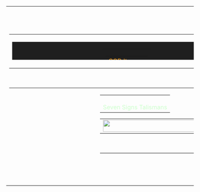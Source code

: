 <!--### Hi there 👋
- 🔭 I’m currently working on L2Capitol Game Server.
- 🌱 I’m currently learning Java in SoftUni.
- 📫 How to reach me: You Cannot right now
- ⚡ Fun fact: Im a truck driver who like to write PC Game servers logic on Java,HTML,JS and SQL.
-->
<!--
**DiyanDichev/DiyanDichev** is a ✨ _special_ ✨ repository because its `README.md` (this file) appears on your GitHub profile.

Here are some ideas to get you started:

- 🔭 I’m currently working on ...
- 🌱 I’m currently learning ...
- 👯 I’m looking to collaborate on ...
- 🤔 I’m looking for help with ...
- 💬 Ask me about ...
- 📫 How to reach me: ...
- 😄 Pronouns: ...
- ⚡ Fun fact: ...
-->


<!--
![Anurag's GitHub stats](https://github-readme-stats.vercel.app/api?username=DiyanDichev&show_icons=true&theme=darcula)
[![Top Langs](https://github-readme-stats.vercel.app/api/top-langs/?username=DiyanDichev&layout=donut)](https://github.com/DiyanDichev/github-readme-stats)
-->
<html>
<body>
	    <table border=0 cellpadding=0 cellspacing=0 height=510 width=256 ><tr><td valign="top" align="center"><br>
		<center><br>
			<table width=616 bgcolor=171717>
			</table>
		</center>
		<table width=730 border=0 cellpadding=0>
			<tr>
				<td width=720 fixwidth=720>
					<img src="L2UI.SquareGray" width=744 height=2>
					<table width=760 bgcolor="1F1F1F" height=48>
						<tr>
							<td width=330>
								<table width=330>
									<tr>
										<td width=330>
										</td>
									</tr>
								</table>
							</td>
							<td width=644>
								<table width=604 border=0>
									<tr>
										<td>
											<table cellpadding=0 cellspacing=0 border=0>
												<tr>
													<td>
														<font name="hs12" color="FF9900">GOD Items</font>
													</td>
													<td>
													</td>
												</tr>
											</table>
										</td>
									</tr>
									<tr>
										<td>
										</td>
									</tr>
								</table>
							</td>
							<td width=64 align="RIGHT">
							</td>
						</tr>
					</table>
					<img src="L2UI.SquareGray" width="756" height=2>
				</td>
			</tr>
		</table><br>
		<center>
			<table width=760 height=200>
				<tr>
					<td width=220>
						<table width=220 background=L2UI_CT1.Windows_DF_Drawer_Bg>
							 <tr>
								<td align=CENTER>
												<button value="Eternal PvP Armor" action="bypass -h scripts_Util:CommunityMultisell 60226" width=200 height=32 back="L2UI_CT1.OlympiadWnd_DF_Fight3None" fore="L2UI_CT1.OlympiadWnd_DF_Fight3None"><br1>
												<button value="GOD Weapons Upgrade" action="bypass -h scripts_Util:CommunityMultisell 60227" width=200 height=32 back="L2UI_CT1.OlympiadWnd_DF_Fight3None" fore="L2UI_CT1.OlympiadWnd_DF_Fight3None"><br1>												
												<button value="GOD Armors Upgrade" action="bypass -h scripts_Util:CommunityMultisell 60209" width=200 height=32 back="L2UI_CT1.OlympiadWnd_DF_Fight3None" fore="L2UI_CT1.OlympiadWnd_DF_Fight3None"><br1>
												<button value="RB Jawels Upgrade" action="bypass -h scripts_Util:CommunityMultisell 60201" width=200 height=32 back="L2UI_CT1.OlympiadWnd_DF_Fight3None" fore="L2UI_CT1.OlympiadWnd_DF_Fight3None"><br1>
												<button value="Epic Weapons Upgrade" action="bypass -h scripts_Util:CommunityMultisell 60202" width=200 height=32 back="L2UI_CT1.OlympiadWnd_DF_Fight3None" fore="L2UI_CT1.OlympiadWnd_DF_Fight3None"><br1>
												<button value="     Talisman Abundance Upgrade" action="bypass -h scripts_Util:CommunityMultisell 60204" width=200 height=32 back="L2UI_CT1.OlympiadWnd_DF_Fight3None" fore="L2UI_CT1.OlympiadWnd_DF_Fight3None"><br1>
												<button value="Seven Sign's Talisman" action="bypass -h scripts_Util:CommunityMultisell 60225" width=200 height=32 back="L2UI_CT1.OlympiadWnd_DF_Fight3None" fore="L2UI_CT1.OlympiadWnd_DF_Fight3None"><br1>
												<button value="Seed Talisman" action="bypass _bbsfile:smallNpcs/seedtalisman" width=200 height=32 back="L2UI_CT1.OlympiadWnd_DF_Fight3None" fore="L2UI_CT1.OlympiadWnd_DF_Fight3None"><br1>
												<button value="Bracelets" action="bypass _bbsfile:smallNpcs/bracelets" width=200 height=32 back="L2UI_CT1.OlympiadWnd_DF_Fight3None" fore="L2UI_CT1.OlympiadWnd_DF_Fight3None"><br1>
												<button value="Tauti Weapons Upgrade" action="bypass -h scripts_Util:CommunityMultisell 60208" width=200 height=32 back="L2UI_CT1.OlympiadWnd_DF_Fight3None" fore="L2UI_CT1.OlympiadWnd_DF_Fight3None"><br1>
												<button value="Back" action="bypass _bbsfile:smallNpcs/goditems" width=200 height=32 back="L2UI_CT1.OlympiadWnd_DF_Fight3None" fore="L2UI_CT1.OlympiadWnd_DF_Fight3None"><br1>												
								</td>
								</tr>
						</table>
					</td>
					<td width=520>
						<table width=520 background=L2UI_CT1.Windows_DF_Drawer_Bg cellspacing=0 cellpadding=4>
							<tr>
								<td align=CENTER fixwidth=520>
									<font name="hs12" color="CCFFCC"><br>Seven Signs Talismans</font><br>
								</td>
							</tr>
						</table>
						<center>
							<table width=500 fixwidth=220 cellspacing=0 cellpadding=4><tr><td align=CENTER><img src="L2UI_CH3.herotower_deco" width=256 height=32></td></tr></table><br>
						</center>
						<table>
						<tr>
						<td width=760 height=296>
There are 3 types of Seven Signs Talismans.<br>
Talisman of Lilith - Dropped by RB Lilith.<br>
Talisman of Anakim - Dropped by RB Anakim.<br>
Seven Sign's Talisman can be obtained by upgrade.<br>
You need both Lilith and Anakim Talismans and Seven Sing's Energy to do that.<br>
Seven Signs' Energy is obtained by drop from Lilith and Anakim with low chance.<br>
Lilith and Anakim are custom bosses in Kamaloka instance.<br>
Kamaloka instance NPC can be found in Giran,npc name Lilith.
						</td>
						</tr>						
						</table>
					</td>
				</tr>
			</table>
		</center><br>		
		<br>
		<img src="L2UI.SquareGray" width=768 height=2>
		

</html>
